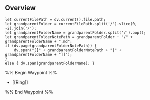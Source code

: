 ## Overview
```dataviewjs
let currentFilePath = dv.current().file.path;
let grandparentFolder = currentFilePath.split('/').slice(0, -2).join('/');
let grandparentFolderName = grandparentFolder.split('/').pop();
let grandparentFolderNotePath = grandparentFolder + "/" + grandparentFolderName + ".md";
if (dv.page(grandparentFolderNotePath)) {
	dv.span("[[" + grandparentFolderNotePath + "|" + grandparentFolderName + "]]");
}
else { dv.span(grandparentFolderName); }
```
%% Begin Waypoint %%
- [[Ring]]

%% End Waypoint %%

